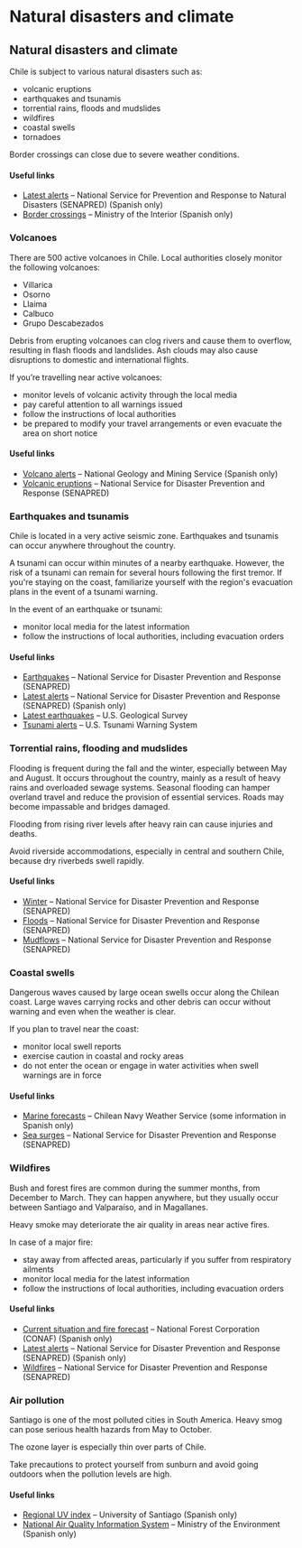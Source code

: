 # Natural disasters and climate

## Natural disasters and climate

Chile is subject to various natural disasters such as:

* volcanic eruptions
* earthquakes and tsunamis
* torrential rains, floods and mudslides
* wildfires
* coastal swells
* tornadoes

Border crossings can close due to severe weather conditions.

#### Useful links

* [Latest alerts](https://senapred.cl/informate/alertas) – National Service for Prevention and Response to Natural Disasters (SENAPRED) (Spanish only)
* [Border crossings](http://www.pasosfronterizos.gov.cl/) – Ministry of the Interior (Spanish only)

### Volcanoes

There are 500 active volcanoes in Chile. Local authorities closely monitor the following volcanoes:

* Villarica
* Osorno
* Llaima
* Calbuco
* Grupo Descabezados

Debris from erupting volcanoes can clog rivers and cause them to overflow, resulting in flash floods and landslides. Ash clouds may also cause disruptions to domestic and international flights.

If you’re travelling near active volcanoes:

* monitor levels of volcanic activity through the local media
* pay careful attention to all warnings issued
* follow the instructions of local authorities
* be prepared to modify your travel arrangements or even evacuate the area on short notice

#### Useful links

* [Volcano alerts](https://rnvv.sernageomin.cl/) – National Geology and Mining Service (Spanish only)
* [Volcanic eruptions](https://bibliogrd.senapred.gob.cl/bitstream/handle/1671/6385/05_ErupcionVolcanica_Ingles%20SENAPRED%202023.pdf?sequence=5&isAllowed=y) – National Service for Disaster Prevention and Response (SENAPRED)

### Earthquakes and tsunamis

Chile is located in a very active seismic zone. Earthquakes and tsunamis can occur anywhere throughout the country.

A tsunami can occur within minutes of a nearby earthquake. However, the risk of a tsunami can remain for several hours following the first tremor. If you're staying on the coast, familiarize yourself with the region's evacuation plans in the event of a tsunami warning.

In the event of an earthquake or tsunami:

* monitor local media for the latest information
* follow the instructions of local authorities, including evacuation orders

#### Useful links

* [Earthquakes](https://bibliogrd.senapred.gob.cl/bitstream/handle/1671/6385/15_Sismo_Ingles%20SENAPRED%202023.pdf?sequence=15&isAllowed=y) – National Service for Disaster Prevention and Response (SENAPRED)
* [Latest alerts](https://senapred.cl/informate/alertas) – National Service for Disaster Prevention and Response (SENAPRED) (Spanish only)
* [Latest earthquakes](https://earthquake.usgs.gov/earthquakes/map/?extent=-3.33795,-125.33203&extent=65.07213,-64.6875) – U.S. Geological Survey
* [Tsunami alerts](https://www.tsunami.gov/%22%20HYPERLINK%20%22https:/www.tsunami.gov/) – U.S. Tsunami Warning System

### Torrential rains, flooding and mudslides

Flooding is frequent during the fall and the winter, especially between May and August. It occurs throughout the country, mainly as a result of heavy rains and overloaded sewage systems. Seasonal flooding can hamper overland travel and reduce the provision of essential services. Roads may become impassable and bridges damaged.

Flooding from rising river levels after heavy rain can cause injuries and deaths.

Avoid riverside accommodations, especially in central and southern Chile, because dry riverbeds swell rapidly.

#### Useful links

* [Winter](https://bibliogrd.senapred.gob.cl/bitstream/handle/1671/6385/10_Invierno_ingles%20SENAPRED%202023.pdf?sequence=10&isAllowed=y) – National Service for Disaster Prevention and Response (SENAPRED)
* [Floods](https://bibliogrd.senapred.gob.cl/bitstream/handle/1671/6385/09_Inundaciones_ingles%20SENAPRED%202023.pdf?sequence=9&isAllowed=y) – National Service for Disaster Prevention and Response (SENAPRED)
* [Mudflows](https://bibliogrd.senapred.gob.cl/bitstream/handle/1671/6385/01_Aluviones_Ingles%20SENAPRED%202023.pdf?sequence=1&isAllowed=y) – National Service for Disaster Prevention and Response (SENAPRED)

### Coastal swells

Dangerous waves caused by large ocean swells occur along the Chilean coast. Large waves carrying rocks and other debris can occur without warning and even when the weather is clear.

If you plan to travel near the coast:

* monitor local swell reports
* exercise caution in coastal and rocky areas
* do not enter the ocean or engage in water activities when swell warnings are in force

#### Useful links

* [Marine forecasts](https://meteoarmada.directemar.cl/prontus_meteo/site/edic/base/port/inicio.html) – Chilean Navy Weather Service (some information in Spanish only)
* [Sea surges](https://bibliogrd.senapred.gob.cl/bitstream/handle/1671/6385/12_Marejadas_Ingles%20SENAPRED%202023.pdf?sequence=12&isAllowed=y) – National Service for Disaster Prevention and Response (SENAPRED)

### Wildfires

Bush and forest fires are common during the summer months, from December to March. They can happen anywhere, but they usually occur between Santiago and Valparaíso, and in Magallanes.

Heavy smoke may deteriorate the air quality in areas near active fires.

In case of a major fire:

* stay away from affected areas, particularly if you suffer from respiratory ailments
* monitor local media for the latest information
* follow the instructions of local authorities, including evacuation orders

#### Useful links

* [Current situation and fire forecast](https://www.conaf.cl/incendios/situacion-actual-y-pronostico-de-incendios/#reporteincendios) – National Forest Corporation (CONAF) (Spanish only)
* [Latest alerts](https://senapred.cl/informate/alertas) – National Service for Disaster Prevention and Response (SENAPRED) (Spanish only)
* [Wildfires](https://bibliogrd.senapred.gob.cl/bitstream/handle/1671/6385/08_IncendiosForestales_Ingles%20SENAPRED%202023.pdf?sequence=8&isAllowed=y) – National Service for Disaster Prevention and Response (SENAPRED)

### Air pollution

Santiago is one of the most polluted cities in South America. Heavy smog can pose serious health hazards from May to October.

The ozone layer is especially thin over parts of Chile.

Take precautions to protect yourself from sunburn and avoid going outdoors when the pollution levels are high.

#### Useful links

* [Regional UV index](https://www.indiceuv.cl/) – University of Santiago (Spanish only)
* [National Air Quality Information System](https://sinca.mma.gob.cl/) – Ministry of the Environment (Spanish only)